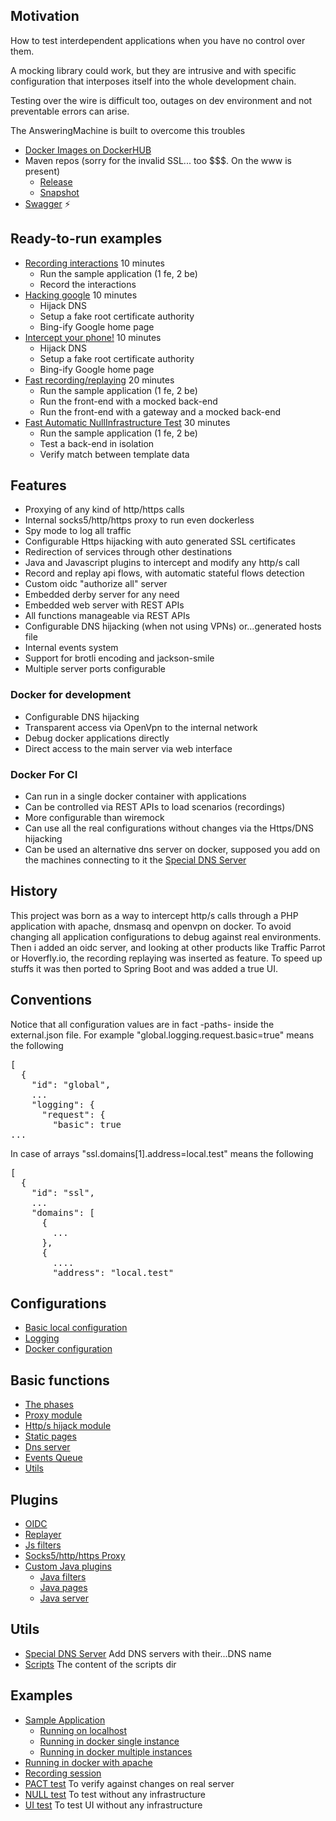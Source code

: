 ## Motivation

How to test interdependent applications when you have no control over them. 

A mocking library could work, but they are intrusive and with specific configuration 
that interposes itself into the whole development chain.

Testing over the wire is difficult too, outages on dev environment and not preventable
errors can arise.

The AnsweringMachine is built to overcome this troubles

* [Docker Images on DockerHUB](https://hub.docker.com/u/kendarorg)
* Maven repos (sorry for the invalid SSL... too $$$. On the www is present)
  * [Release](https://maven.kendar.org/maven2/releases)
  * [Snapshot](https://maven.kendar.org/maven2/snapshots)
* [Swagger](https://www.kendar.org/swagger/?model=https://raw.githubusercontent.com/kendarorg/HttpAnsweringMachine/main/docs/map.json) :zap:

## Ready-to-run examples

* [Recording interactions](docs/generated/localsample.md) 10 minutes
  * Run the sample application (1 fe, 2 be)
  * Record the interactions
* [Hacking google](docs/generated/hackgoogle.md) 10 minutes
  * Hijack DNS
  * Setup a fake root certificate authority
  * Bing-ify Google home page
* [Intercept your phone!](docs/generated/hackgoogle.md) 10 minutes
  * Hijack DNS
  * Setup a fake root certificate authority
  * Bing-ify Google home page
* [Fast recording/replaying](docs/generated/manualtestcalendar.md) 20 minutes
  * Run the sample application (1 fe, 2 be)
  * Run the front-end with a mocked back-end
  * Run the front-end with a gateway and a mocked back-end
* [Fast Automatic NullInfrastructure Test](docs/generated/automatictestcalendar.md) 30 minutes
  * Run the sample application (1 fe, 2 be)
  * Test a back-end in isolation
  * Verify match between template data

## Features

* Proxying of any kind of http/https calls
* Internal socks5/http/https proxy to run even dockerless
* Spy mode to log all traffic  
* Configurable Https hijacking with auto generated SSL certificates
* Redirection of services through other destinations  
* Java and Javascript plugins to intercept and modify any http/s call
* Record and replay api flows, with automatic stateful flows detection
* Custom oidc "authorize all" server
* Embedded derby server for any need
* Embedded web server with REST APIs
* All functions manageable via REST APIs
* Configurable DNS hijacking (when not using VPNs) or...generated hosts file
* Internal events system
* Support for brotli encoding and jackson-smile
* Multiple server ports configurable

### Docker for development

* Configurable DNS hijacking
* Transparent access via OpenVpn to the internal network
* Debug docker applications directly
* Direct access to the main server via web interface

### Docker For CI

* Can run in a single docker container with applications
* Can be controlled via REST APIs to load scenarios (recordings)
* More configurable than wiremock
* Can use all the real configurations without changes via the Https/DNS hijacking
* Can be used an alternative dns server on docker, supposed you add on the machines
connecting to it the [Special DNS Server](docs/dnsserver.md)

## History 

This project was born as a way to intercept http/s calls through a PHP application with 
apache, dnsmasq and openvpn on docker. To avoid changing all application configurations to
debug against real environments. Then i added an oidc server, and looking at other products
like Traffic Parrot or Hoverfly.io, the recording replaying was inserted as feature. To speed up stuffs it 
was then ported to Spring Boot and was added a true UI.

## Conventions

Notice that all configuration values are in fact -paths- inside the external.json file.
For example "global.logging.request.basic=true" means the following

<pre>
[
  {
    "id": "global",
    ...
    "logging": {
      "request": {
        "basic": true
...
</pre>

In case of arrays "ssl.domains[1].address=local.test" means the following

<pre>
[
  {
    "id": "ssl",
    ...
    "domains": [
      {
        ...
      },
      {
        ....
        "address": "local.test"
</pre>

## Configurations

* [Basic local configuration](docs/basic.md)
* [Logging](docs/logging.md)
* [Docker configuration](docs/docker/commons.md)

## Basic functions  

* [The phases](docs/lifecycle.md)
* [Proxy module](docs/proxy.md)
* [Http/s hijack module](docs/https.md)
* [Static pages](docs/static.md)
* [Dns server](docs/dns.md)
* [Events Queue](docs/events.md)
* [Utils](docs/utils.md)

## Plugins

* [OIDC](docs/plugins/oidc.md)
* [Replayer](docs/plugins/replayer/replayer.md)
* [Js filters](docs/plugins/js.md)
* [Socks5/http/https Proxy](docs/plugins/socks5.md)
* [Custom Java plugins](docs/plugins/java.md)
  * [Java filters](docs/plugins/java/jfilters.md)
  * [Java pages](docs/plugins/java/jstatic.md)
  * [Java server](docs/plugins/java/jserver.md)

## Utils

* [Special DNS Server](docs/dnsserver.md) Add DNS servers with their...DNS name
* [Scripts](docs/scripts.md) The content of the scripts dir

## Examples
  
* [Sample Application](docs/sample.md)
  * [Running on localhost](docs/generated/localsample.md)
  * [Running in docker single instance](docs/docker/single.md)
  * [Running in docker multiple instances](docs/docker/multi.md)
* [Running in docker with apache](docs/docker/quotes.md)
* [Recording session](docs/plugins/replayer/recording.md)
* [PACT test](docs/plugins/replayer/pact.md) To verify against changes on real server
* [NULL test](ddocs/plugins/replayer/null.md) To test without any infrastructure
* [UI test](ddocs/plugins/replayer/ui.md) To test UI without any infrastructure

